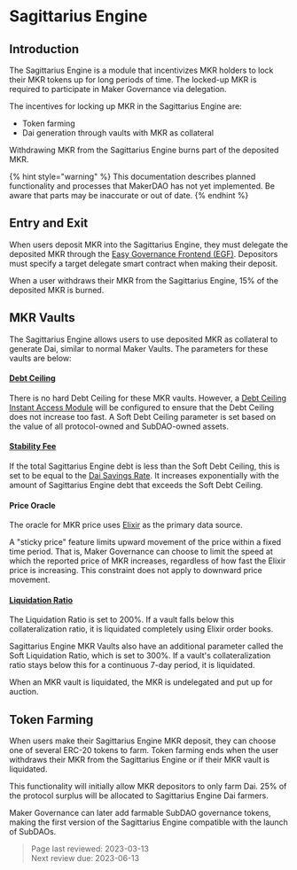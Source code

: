 # Sagittarius Engine

## Introduction
The Sagittarius Engine is a module that incentivizes MKR holders to lock their MKR tokens up for long periods of time. The locked-up MKR is required to participate in Maker Governance via delegation. 

The incentives for locking up MKR in the Sagittarius Engine are:
- Token farming
- Dai generation through vaults with MKR as collateral

Withdrawing MKR from the Sagittarius Engine burns part of the deposited MKR.

{% hint style="warning" %} This documentation describes planned functionality and processes that MakerDAO has not yet implemented. Be aware that parts may be inaccurate or out of date. {% endhint %}

## Entry and Exit
When users deposit MKR into the Sagittarius Engine, they must delegate the deposited MKR through the [Easy Governance Frontend (EGF)](../maker-core/easy-governance-frontend.md). Depositors must specify a target delegate smart contract when making their deposit.

When a user withdraws their MKR from the Sagittarius Engine, 15% of the deposited MKR is burned.

## MKR Vaults
The Sagittarius Engine allows users to use deposited MKR as collateral to generate Dai, similar to normal Maker Vaults. The parameters for these vaults are below:

#### [Debt Ceiling](https://manual.makerdao.com/parameter-index/vault-risk/param-debt-ceiling) 
There is no hard Debt Ceiling for these MKR vaults. However, a [Debt Ceiling Instant Access Module](https://manual.makerdao.com/module-index/module-dciam) will be configured to ensure that the Debt Ceiling does not increase too fast. A Soft Debt Ceiling parameter is set based on the value of all protocol-owned and SubDAO-owned assets.

#### [Stability Fee](https://manual.makerdao.com/parameter-index/vault-risk/param-stability-fee) 
If the total Sagittarius Engine debt is less than the Soft Debt Ceiling, this is set to be equal to the [Dai Savings Rate](https://manual.makerdao.com/parameter-index/core/param-dai-savings-rate). It increases exponentially with the amount of Sagittarius Engine debt that exceeds the Soft Debt Ceiling.

#### Price Oracle
The oracle for MKR price uses [Elixir](elixir.md) as the primary data source. 

A "sticky price" feature limits upward movement of the price within a fixed time period. That is, Maker Governance can choose to limit the speed at which the reported price of MKR increases, regardless of how fast the Elixir price is increasing. This constraint does not apply to downward price movement. 

#### [Liquidation Ratio](https://manual.makerdao.com/parameter-index/vault-risk/param-liquidation-ratio)
The Liquidation Ratio is set to 200\%. If a vault falls below this collateralization ratio, it is liquidated completely using Elixir order books.

Sagittarius Engine MKR Vaults also have an additional parameter called the Soft Liquidation Ratio, which is set to 300\%. If a vault's collateralization ratio stays below this for a continuous 7-day period, it is liquidated.

When an MKR vault is liquidated, the MKR is undelegated and put up for auction. 

## Token Farming
When users make their Sagittarius Engine MKR deposit, they can choose one of several ERC-20 tokens to farm. Token farming ends when the user withdraws their MKR from the Sagittarius Engine or if their MKR vault is liquidated.

This functionality will initially allow MKR depositors to only farm Dai. 25% of the protocol surplus will be allocated to Sagittarius Engine Dai farmers. 

Maker Governance can later add farmable SubDAO governance tokens, making the first version of the Sagittarius Engine compatible with the launch of SubDAOs.

>Page last reviewed: 2023-03-13    
>Next review due: 2023-06-13  







